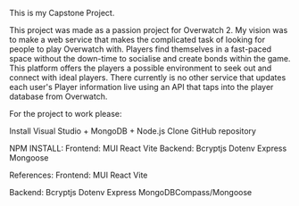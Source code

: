 This is my Capstone Project.

This project was made as a passion project for Overwatch 2. My vision was to make a web service that makes the complicated task of looking for people to play Overwatch with. 
Players find themselves in a fast-paced space without the down-time to socialise and create bonds within the game. This platform offers the players a possible environment to seek out and connect with ideal players.
There currently is no other service that updates each user's Player information live using an API that taps into the player database from Overwatch.


For the project to work please:

Install Visual Studio + MongoDB + Node.js
Clone GitHub repository 

NPM INSTALL:
Frontend:
MUI
React
Vite
Backend:
Bcryptjs
Dotenv
Express
Mongoose


References:
Frontend:
MUI
React
Vite

Backend:
Bcryptjs
Dotenv
Express
MongoDBCompass/Mongoose
